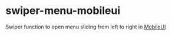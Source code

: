 # swiper-menu-mobileui
Swiper function to open menu sliding from left to right in <a href="https://mobileui.github.io">MobileUI</a>
